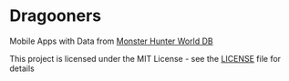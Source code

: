 Dragooners
==========

Mobile Apps with Data from [Monster Hunter World DB](https://docs.mhw-db.com/)

This project is licensed under the MIT License - see the [LICENSE](LICENSE) file for details